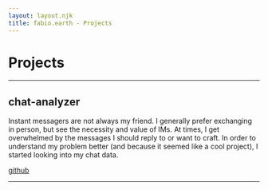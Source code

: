 ```yaml
---
layout: layout.njk
title: fabio.earth - Projects
---
```


# Projects

---

## chat-analyzer

Instant messagers are not always my friend. I generally prefer exchanging in person, but see the necessity and value of
IMs. At times, I get overwhelmed by the messages I should reply to or want to craft. In order to understand my problem
better (and because it seemed like a cool project), I started looking into my chat data.

[github](https://github.com/fabitosh/chat-analyzer)

---


